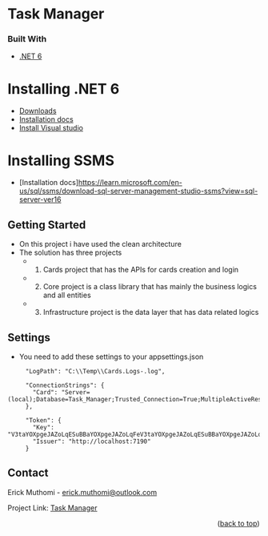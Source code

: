 # Task Manager

### Built With

* [.NET 6](https://dotnet.microsoft.com/en-us/download/dotnet/6.0)

# Installing .NET 6

- [Downloads](https://dotnet.microsoft.com/download/dotnet/6.0)
- [Installation docs](https://docs.microsoft.com/dotnet/core/install/)
- [Install Visual studio](https://docs.microsoft.com/en-us/visualstudio/install/install-visual-studio?view=vs-2022)

# Installing SSMS
- [Installation docs]https://learn.microsoft.com/en-us/sql/ssms/download-sql-server-management-studio-ssms?view=sql-server-ver16

## Getting Started

- On this project i have used the clean architecture
- The solution has three projects
  - 1. Cards project that has the APIs for cards creation and login 
  - 2. Core project is a class library that has mainly the business logics and all entities
  - 3. Infrastructure project is the data layer that has data related logics

## Settings

- You need to add these settings to your appsettings.json

```
	 "LogPath": "C:\\Temp\\Cards.Logs-.log",

	 "ConnectionStrings": {
	   "Card": "Server=(local);Database=Task_Manager;Trusted_Connection=True;MultipleActiveResultSets=true;TrustServerCertificate=True"
	 },

	 "Token": {
	   "Key": "V3taYOXpgeJAZoLqESuBBaYOXpgeJAZoLqFeV3taYOXpgeJAZoLqESuBBaYOXpgeJAZoLqFeoJESuBB2MKXagwoJESuBB2MKXagw",
	   "Issuer": "http://localhost:7190"
	 }
```

## Contact

Erick Muthomi - erick.muthomi@outlook.com

Project Link: [Task Manager](https://github.com/MuthomiEric/Task_Manager)

<p align="right">(<a href="#top">back to top</a>)</p>